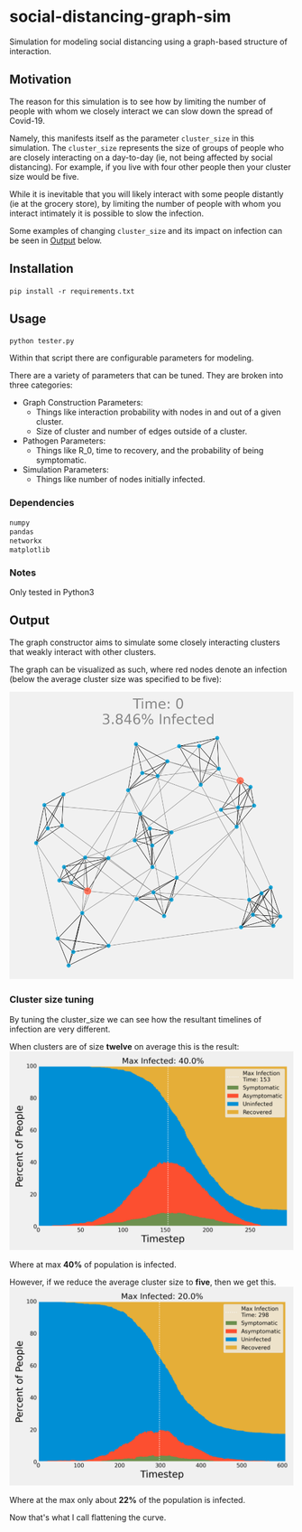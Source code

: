 # social-distancing-graph-sim
Simulation for modeling social distancing using a graph-based structure of interaction.

## Motivation
The reason for this simulation is to see how by limiting the number of people with whom we closely interact we can slow down the spread of Covid-19.

Namely, this manifests itself as the parameter `cluster_size` in this simulation. The `cluster_size` represents the size of groups of people who are closely interacting on a day-to-day (ie, not being affected by social distancing). For example, if you live with four other people then your cluster size would be five.

While it is inevitable that you will likely interact with some people distantly (ie at the grocery store), by limiting the number of people with whom you interact intimately it is possible to slow the infection.

Some examples of changing `cluster_size` and its impact on infection can be seen in [Output](#output) below.

## Installation
`pip install -r requirements.txt`

## Usage

`python tester.py`

Within that script there are configurable parameters for modeling.

There are a variety of parameters that can be tuned. They are broken into three categories:
 - Graph Construction Parameters:
   - Things like interaction probability with nodes in and out of a given cluster.
   - Size of cluster and number of edges outside of a cluster.
 - Pathogen Parameters:
   - Things like R_0, time to recovery, and the probability of being symptomatic.
 - Simulation Parameters:
   - Things like number of nodes initially infected.


### Dependencies
```
numpy
pandas
networkx
matplotlib
```
### Notes
Only tested in Python3


## Output
The graph constructor aims to simulate some closely interacting clusters that weakly interact with other clusters.

The graph can be visualized as such, where red nodes denote an infection (below the average cluster size was specified to be five):

![Cluster size 8 Simulation](figures/graph.png)

### Cluster size tuning
By tuning the cluster_size we can see how the resultant timelines of infection are very different.

When clusters are of size __twelve__ on average this is the result:
![Cluster size 12 Simulation](figures/cluster_12.png)

Where at max __40%__ of population is infected.


However, if we reduce the average cluster size to __five__, then we get this.
![Cluster size 5 Simulation](figures/cluster_5_new.png)

Where at the max only about __22%__ of the population is infected.

Now that's what I call flattening the curve.
